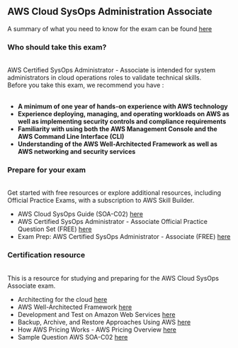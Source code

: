 ## AWS Cloud SysOps Administration Associate

A summary of what you need to know for the exam can be found [here](https://aws.amazon.com/certification/certified-sysops-admin-associate)

### <b>  Who should take this exam? </b>
<br>
AWS Certified SysOps Administrator - Associate is intended for system administrators in cloud operations roles to validate technical skills. 

<summary>Before you take this exam, we recommend you have :</summary><br><b>

  * A minimum of one year of hands-on experience with AWS technology
  * Experience deploying, managing, and operating workloads on AWS as well as implementing security controls and compliance requirements
  * Familiarity with using both the AWS Management Console and the AWS Command Line Interface (CLI)
  * Understanding of the AWS Well-Architected Framework as well as AWS networking and security services
</b>

### <b>  Prepare for your exam </b>
<br>
Get started with free resources or explore additional resources, including Official Practice Exams, with a subscription to AWS Skill Builder.

 * AWS Cloud SysOps Guide (SOA-C02) [here](https://d1.awsstatic.com/training-and-certification/docs-sysops-associate/AWS-Certified-SysOps-Administrator-Associate_Exam-Guide.pdf)
 * AWS Certified SysOps Administrator - Associate Official Practice Question Set (FREE) [here](https://explore.skillbuilder.aws/learn/course/external/view/elearning/12485/aws-certified-sysops-administrator-associate-practice-question-set-soa-c02-english?syops=sec&sec=prep)
 * Exam Prep: AWS Certified SysOps Administrator - Associate (FREE) [here](https://explore.skillbuilder.aws/learn/course/external/view/elearning/9313/exam-prep-aws-certified-sysops-administrator-associate)

 ### <b> Certification resource </b>
 <br>
 This is a resource for studying and preparing for the AWS Cloud SysOps Associate exam.

 * Architecting for the cloud [here](https://d1.awsstatic.com/whitepapers/AWS_Cloud_Best_Practices.pdf)
 * AWS Well-Architected Framework [here](https://d0.awsstatic.com/whitepapers/architecture/AWS_Well-Architected_Framework.pdf)
 * Development and Test on Amazon Web Services [here](https://media.amazonwebservices.com/AWS_Development_Test_Environments.pdf)
 * Backup, Archive, and Restore Approaches Using AWS [here](https://d0.awsstatic.com/whitepapers/Backup_Archive_and_Restore_Approaches_Using_AWS.pdf)
 * How AWS Pricing Works - AWS Pricing Overview [here](https://d0.awsstatic.com/whitepapers/aws_pricing_overview.pdf)
 * Sample Question AWS SOA-C02 [here](https://d1.awsstatic.com/training-and-certification/docs-sysops-associate/AWS-Certified-SysOps-Administrator-Associate_Sample-Questions.pdf)